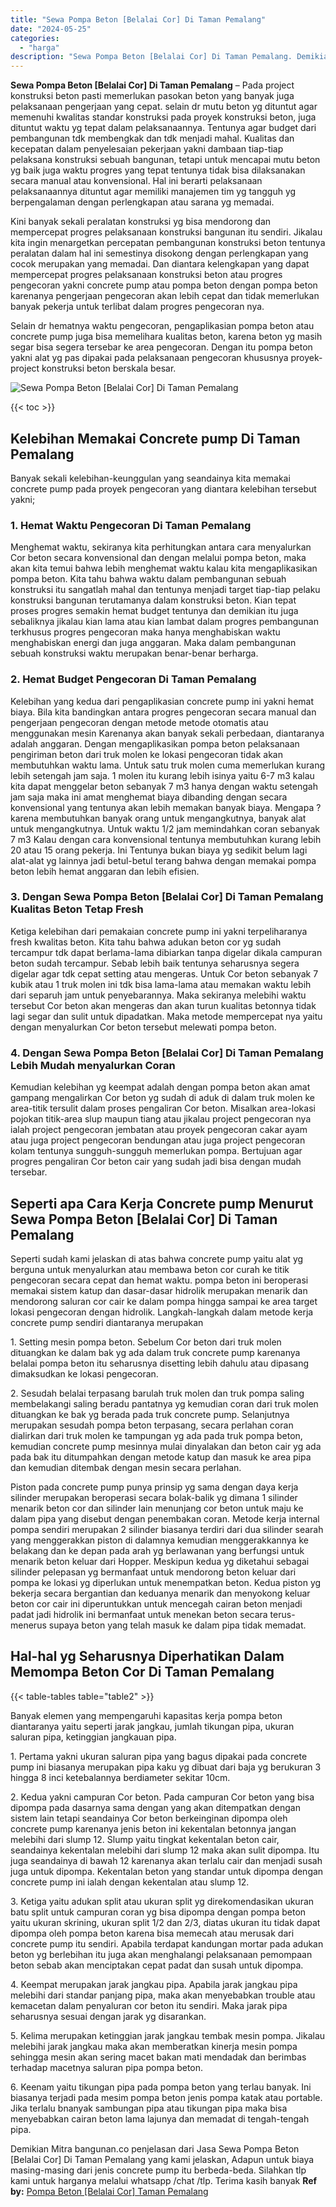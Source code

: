 ```yaml
---
title: "Sewa Pompa Beton [Belalai Cor] Di Taman Pemalang"
date: "2024-05-25"
categories: 
  - "harga"
description: "Sewa Pompa Beton [Belalai Cor] Di Taman Pemalang. Demikian Mitra bangunan.co penjelasan dari Jasa Sewa Pompa Beton [Belalai Cor] Di Taman Pemalang yang kam..."
---
```


**Sewa Pompa Beton \[Belalai Cor\] Di Taman Pemalang** – Pada project konstruksi beton pasti memerlukan pasokan beton yang banyak juga pelaksanaan pengerjaan yang cepat. selain dr mutu beton yg dituntut agar memenuhi kwalitas standar konstruksi pada proyek konstruksi beton, juga dituntut waktu yg tepat dalam pelaksanaannya. Tentunya agar budget dari pembangunan tdk membengkak dan tdk menjadi mahal. Kualitas dan kecepatan dalam penyelesaian pekerjaan yakni dambaan tiap-tiap pelaksana konstruksi sebuah bangunan, tetapi untuk mencapai mutu beton yg baik juga waktu progres yang tepat tentunya tidak bisa dilaksanakan secara manual atau konvensional. Hal ini berarti pelaksanaan pelaksanaannya dituntut agar memiliki manajemen tim yg tangguh yg berpengalaman dengan perlengkapan atau sarana yg memadai.

Kini banyak sekali peralatan konstruksi yg bisa mendorong dan mempercepat progres pelaksanaan konstruksi bangunan itu sendiri. Jikalau kita ingin menargetkan percepatan pembangunan konstruksi beton tentunya peralatan dalam hal ini semestinya disokong dengan perlengkapan yang cocok merupakan yang memadai. Dan diantara kelengkapan yang dapat mempercepat progres pelaksanaan konstruksi beton atau progres pengecoran yakni concrete pump atau pompa beton dengan pompa beton karenanya pengerjaan pengecoran akan lebih cepat dan tidak memerlukan banyak pekerja untuk terlibat dalam progres pengecoran nya.

Selain dr hematnya waktu pengecoran, pengaplikasian pompa beton atau concrete pump juga bisa memelihara kualitas beton, karena beton yg masih segar bisa segera tersebar ke area pengecoran. Dengan itu pompa beton yakni alat yg pas dipakai pada pelaksanaan pengecoran khususnya proyek-project konstruksi beton berskala besar.

![Sewa Pompa Beton [Belalai Cor] Di Taman Pemalang](/images/sewa-concrete-pump-04.png)

{{< toc >}}

## Kelebihan Memakai Concrete pump Di Taman Pemalang

Banyak sekali kelebihan-keunggulan yang seandainya kita memakai concrete pump pada proyek pengecoran yang diantara kelebihan tersebut yakni;

### 1\. Hemat Waktu Pengecoran Di Taman Pemalang

Menghemat waktu, sekiranya kita perhitungkan antara cara menyalurkan Cor beton secara konvensional dan dengan melalui pompa beton, maka akan kita temui bahwa lebih menghemat waktu kalau kita mengaplikasikan pompa beton. Kita tahu bahwa waktu dalam pembangunan sebuah konstruksi itu sangatlah mahal dan tentunya menjadi target tiap-tiap pelaku konstruksi bangunan terutamanya dalam konstruksi beton. Kian tepat proses progres semakin hemat budget tentunya dan demikian itu juga sebaliknya jikalau kian lama atau kian lambat dalam progres pembangunan terkhusus progres pengecoran maka hanya menghabiskan waktu menghabiskan energi dan juga anggaran. Maka dalam pembangunan sebuah konstruksi waktu merupakan benar-benar berharga.

### 2\. Hemat Budget Pengecoran Di Taman Pemalang

Kelebihan yang kedua dari pengaplikasian concrete pump ini yakni hemat biaya. Bila kita bandingkan antara progres pengecoran secara manual dan pengerjaan pengecoran dengan metode metode otomatis atau menggunakan mesin Karenanya akan banyak sekali perbedaan, diantaranya adalah anggaran. Dengan mengaplikasikan pompa beton pelaksanaan pengiriman beton dari truk molen ke lokasi pengecoran tidak akan membutuhkan waktu lama. Untuk satu truk molen cuma memerlukan kurang lebih setengah jam saja. 1 molen itu kurang lebih isinya yaitu 6-7 m3 kalau kita dapat menggelar beton sebanyak 7 m3 hanya dengan waktu setengah jam saja maka ini amat menghemat biaya dibanding dengan secara konvensional yang tentunya akan lebih memakan banyak biaya. Mengapa ? karena membutuhkan banyak orang untuk mengangkutnya, banyak alat untuk mengangkutnya. Untuk waktu 1/2 jam memindahkan coran sebanyak 7 m3 Kalau dengan cara konvensional tentunya membutuhkan kurang lebih 20 atau 15 orang pekerja. Ini Tentunya bukan biaya yg sedikit belum lagi alat-alat yg lainnya jadi betul-betul terang bahwa dengan memakai pompa beton lebih hemat anggaran dan lebih efisien.

### 3\. Dengan Sewa Pompa Beton \[Belalai Cor\] Di Taman Pemalang Kualitas Beton Tetap Fresh

Ketiga kelebihan dari pemakaian concrete pump ini yakni terpeliharanya fresh kwalitas beton. Kita tahu bahwa adukan beton cor yg sudah tercampur tdk dapat berlama-lama dibiarkan tanpa digelar dikala campuran beton sudah tercampur. Sebab lebih baik tentunya seharusnya segera digelar agar tdk cepat setting atau mengeras. Untuk Cor beton sebanyak 7 kubik atau 1 truk molen ini tdk bisa lama-lama atau memakan waktu lebih dari separuh jam untuk penyebarannya. Maka sekiranya melebihi waktu tersebut Cor beton akan mengeras dan akan turun kualitas betonnya tidak lagi segar dan sulit untuk dipadatkan. Maka metode mempercepat nya yaitu dengan menyalurkan Cor beton tersebut melewati pompa beton.

### 4\. Dengan Sewa Pompa Beton \[Belalai Cor\] Di Taman Pemalang Lebih Mudah menyalurkan Coran

Kemudian kelebihan yg keempat adalah dengan pompa beton akan amat gampang mengalirkan Cor beton yg sudah di aduk di dalam truk molen ke area-titik tersulit dalam proses pengaliran Cor beton. Misalkan area-lokasi pojokan titik-area slup maupun tiang atau jikalau project pengecoran nya ialah project pengecoran jembatan atau proyek pengecoran cakar ayam atau juga project pengecoran bendungan atau juga project pengecoran kolam tentunya sungguh-sungguh memerlukan pompa. Bertujuan agar progres pengaliran Cor beton cair yang sudah jadi bisa dengan mudah tersebar.

## Seperti apa Cara Kerja Concrete pump Menurut Sewa Pompa Beton \[Belalai Cor\] Di Taman Pemalang

Seperti sudah kami jelaskan di atas bahwa concrete pump yaitu alat yg berguna untuk menyalurkan atau membawa beton cor curah ke titik pengecoran secara cepat dan hemat waktu. pompa beton ini beroperasi memakai sistem katup dan dasar-dasar hidrolik merupakan menarik dan mendorong saluran cor cair ke dalam pompa hingga sampai ke area target lokasi pengecoran dengan hidrolik. Langkah-langkah dalam metode kerja concrete pump sendiri diantaranya merupakan

1\. Setting mesin pompa beton. Sebelum Cor beton dari truk molen dituangkan ke dalam bak yg ada dalam truk concrete pump karenanya belalai pompa beton itu seharusnya disetting lebih dahulu atau dipasang dimaksudkan ke lokasi pengecoran.

2\. Sesudah belalai terpasang barulah truk molen dan truk pompa saling membelakangi saling beradu pantatnya yg kemudian coran dari truk molen dituangkan ke bak yg berada pada truk concrete pump. Selanjutnya merupakan sesudah pompa beton terpasang, secara perlahan coran dialirkan dari truk molen ke tampungan yg ada pada truk pompa beton, kemudian concrete pump mesinnya mulai dinyalakan dan beton cair yg ada pada bak itu ditumpahkan dengan metode katup dan masuk ke area pipa dan kemudian ditembak dengan mesin secara perlahan.

Piston pada concrete pump punya prinsip yg sama dengan daya kerja silinder merupakan beroperasi secara bolak-balik yg dimana 1 silinder menarik beton cor dan silinder lain menunjang cor beton untuk maju ke dalam pipa yang disebut dengan penembakan coran. Metode kerja internal pompa sendiri merupakan 2 silinder biasanya terdiri dari dua silinder searah yang menggerakkan piston di dalamnya kemudian menggerakkannya ke belakang dan ke depan pada arah yg berlawanan yang berfungsi untuk menarik beton keluar dari Hopper. Meskipun kedua yg diketahui sebagai silinder pelepasan yg bermanfaat untuk mendorong beton keluar dari pompa ke lokasi yg diperlukan untuk menempatkan beton. Kedua piston yg bekerja secara bergantian dan keduanya menarik dan menyokong keluar beton cor cair ini diperuntukkan untuk mencegah cairan beton menjadi padat jadi hidrolik ini bermanfaat untuk menekan beton secara terus-menerus supaya beton yang telah masuk ke dalam pipa tidak memadat.

## Hal-hal yg Seharusnya Diperhatikan Dalam Memompa Beton Cor Di Taman Pemalang

{{< table-tables table="table2" >}}

Banyak elemen yang mempengaruhi kapasitas kerja pompa beton diantaranya yaitu seperti jarak jangkau, jumlah tikungan pipa, ukuran saluran pipa, ketinggian jangkauan pipa.

1\. Pertama yakni ukuran saluran pipa yang bagus dipakai pada concrete pump ini biasanya merupakan pipa kaku yg dibuat dari baja yg berukuran 3 hingga 8 inci ketebalannya berdiameter sekitar 10cm.

2\. Kedua yakni campuran Cor beton. Pada campuran Cor beton yang bisa dipompa pada dasarnya sama dengan yang akan ditempatkan dengan sistem lain tetapi seandainya Cor beton berkeinginan dipompa oleh concrete pump karenanya jenis beton ini kekentalan betonnya jangan melebihi dari slump 12. Slump yaitu tingkat kekentalan beton cair, seandainya kekentalan melebihi dari slump 12 maka akan sulit dipompa. Itu juga seandainya di bawah 12 karenanya akan terlalu cair dan menjadi susah juga untuk dipompa. Kekentalan beton yang standar untuk dipompa dengan concrete pump ini ialah dengan kekentalan atau slump 12.

3\. Ketiga yaitu adukan split atau ukuran split yg direkomendasikan ukuran batu split untuk campuran coran yg bisa dipompa dengan pompa beton yaitu ukuran skrining, ukuran split 1/2 dan 2/3, diatas ukuran itu tidak dapat dipompa oleh pompa beton karena bisa memecah atau merusak dari concrete pump itu sendiri. Apabila terdapat kandungan mortar pada adukan beton yg berlebihan itu juga akan menghalangi pelaksanaan pemompaan beton sebab akan menciptakan cepat padat dan susah untuk dipompa.

4\. Keempat merupakan jarak jangkau pipa. Apabila jarak jangkau pipa melebihi dari standar panjang pipa, maka akan menyebabkan trouble atau kemacetan dalam penyaluran cor beton itu sendiri. Maka jarak pipa seharusnya sesuai dengan jarak yg disarankan.

5\. Kelima merupakan ketinggian jarak jangkau tembak mesin pompa. Jikalau melebihi jarak jangkau maka akan memberatkan kinerja mesin pompa sehingga mesin akan sering macet bakan mati mendadak dan berimbas terhadap macetnya saluran pipa pompa beton.

6\. Keenam yaitu tikungan pipa pada pompa beton yang terlau banyak. Ini biasanya terjadi pada mesim pompa beton jenis pompa katak atau portable. Jika terlalu bnanyak sambungan pipa atau tikungan pipa maka bisa menyebabkan cairan beton lama lajunya dan memadat di tengah-tengah pipa.

Demikian Mitra bangunan.co penjelasan dari Jasa Sewa Pompa Beton \[Belalai Cor\] Di Taman Pemalang yang kami jelaskan, Adapun untuk biaya masing-masing dari jenis concrete pump itu berbeda-beda. Silahkan tlp kami untuk harganya melalui whatsapp /chat /tlp. Terima kasih banyak
**Ref by:** [Pompa Beton [Belalai Cor] Taman Pemalang](https://id.wikipedia.org/wiki/Pompa)

